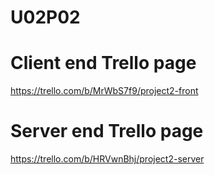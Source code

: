 # U02P02

# Client end Trello page
https://trello.com/b/MrWbS7f9/project2-front

# Server end Trello page

https://trello.com/b/HRVwnBhj/project2-server
